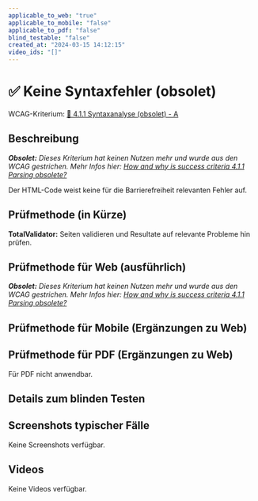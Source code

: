 ```yaml
---
applicable_to_web: "true"
applicable_to_mobile: "false"
applicable_to_pdf: "false"
blind_testable: "false"
created_at: "2024-03-15 14:12:15"
video_ids: "[]"
---
```


# ✅ Keine Syntaxfehler (obsolet)

WCAG-Kriterium: [📜 4.1.1 Syntaxanalyse (obsolet) - A](..)

## Beschreibung

_**Obsolet:** Dieses Kriterium hat keinen Nutzen mehr und wurde aus den WCAG gestrichen. Mehr Infos hier: [How and why is success criteria 4.1.1 Parsing obsolete?](https://www.w3.org/WAI/standards-guidelines/wcag/faq/#parsing411)_

Der HTML-Code weist keine für die Barrierefreiheit relevanten Fehler auf.

## Prüfmethode (in Kürze)

**TotalValidator:** Seiten validieren und Resultate auf relevante Probleme hin prüfen.

## Prüfmethode für Web (ausführlich)

_**Obsolet:** Dieses Kriterium hat keinen Nutzen mehr und wurde aus den WCAG gestrichen. Mehr Infos hier: [How and why is success criteria 4.1.1 Parsing obsolete?](https://www.w3.org/WAI/standards-guidelines/wcag/faq/#parsing411)_

## Prüfmethode für Mobile (Ergänzungen zu Web)



## Prüfmethode für PDF (Ergänzungen zu Web)

Für PDF nicht anwendbar.

## Details zum blinden Testen



## Screenshots typischer Fälle

Keine Screenshots verfügbar.

## Videos

Keine Videos verfügbar.
